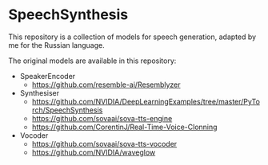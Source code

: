 # SpeechSynthesis

This repository is a collection of models for speech generation, adapted by me for the Russian language.

The original models are available in this repository:
* SpeakerEncoder
  * https://github.com/resemble-ai/Resemblyzer
* Synthesiser
  * https://github.com/NVIDIA/DeepLearningExamples/tree/master/PyTorch/SpeechSynthesis
  * https://github.com/sovaai/sova-tts-engine
  * https://github.com/CorentinJ/Real-Time-Voice-Clonning
* Vocoder
  * https://github.com/sovaai/sova-tts-vocoder
  * https://github.com/NVIDIA/waveglow
